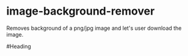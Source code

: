# image-background-remover
Removes background of a png/jpg image and let's user download the image.

#Heading
